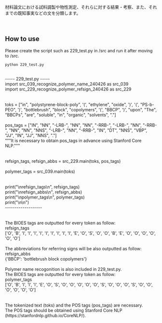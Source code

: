 材料論文における試料調製や物性測定、それらに対する結果・考察、また、それまでの既知事実などの文を分類します。<br>
<br>
<br>
## How to use
Please create the script such as 229_test.py in /src and run it after moving to /src.<br>
```
python 229_test.py
```
<br>
----- 229_test.py -----<br>
import src_039_recognize_polymer_name_240426 as src_039<br>
import src_229_recognize_polymer_refsign_240426 as src_229<br>
<br>
<br>
toks = ["in", "polystyrene-block-poly", '(', "ethylene", "oxide", ')', '(', "PS-b-PEO", ')', "bottlebrush", "block", "copolymers", '(', "BBCP", ')', "upon", "The", "BBCPs", "are", "soluble", "in", "organic", "solvents", "."]<br>
<br>
pos_tags = ["IN", "NN", "-LRB-", "NN", "NN", "-RRB-", "-LRB-", "NN", "-RRB-", "NN", "NN", "NNS", "-LRB-", "NN", "-RRB-", "IN", "DT", "NNS", "VBP", "JJ", "IN", "JJ", "NNS", "."]<br>
"""It is necessary to obtain pos_tags in advance using Stanford Core NLP."""<br>
<br>
<br>
refsign_tags, refsign_abbs = src_229.main(toks, pos_tags)<br>
<br>
polymer_tags = src_039.main(toks)<br>
<br>
<br>
print("\nrefsign_tags\n", refsign_tags)<br>
print("\nrefsign_abbs\n", refsign_abbs)<br>
print("\npolymer_tags\n", polymer_tags)<br>
print("\n\n")<br>
-------------------<br>
<br>
<br>
The BIOES tags are outputted for every token as follow:<br>
refsign_tags<br>
 ['O', 'B', 'I', 'I', 'I', 'I', 'I', 'I', 'I', 'I', 'I', 'E', 'O', 'S', 'O', 'O', 'B', 'E', 'O', 'O', 'O', 'O', 'O', 'O']<br>
<br>
The abbreviations for referring signs will be also outputted as follow:<br>
refsign_abbs<br>
 {'BBCP': 'bottlebrush block copolymers'}<br>
<br>
Polymer name recogonition is also included in 229_test.py. <br>
The BIOES tags are outputted for every token as follow:<br>
polymer_tags<br>
 ['O', 'B', 'I', 'I', 'I', 'E', 'O', 'S', 'O', 'O', 'O', 'O', 'O', 'S', 'O', 'O', 'O', 'S', 'O', 'O', 'O', 'O', 'O', 'O']<br>
<br>
<br>
The tokenized text (toks) and the POS tags (pos_tags) are necessary.<br>
The POS tags should be obtained using Stanford Core NLP (https://stanfordnlp.github.io/CoreNLP/).<br>
<br>
<br>
